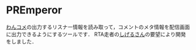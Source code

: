 # PREmperor

[わんコメ](https://onecomme.com/)の出力するリスナー情報を読み取って，コメントのメタ情報を配信画面に出力できるようにするツールです．
RTA走者の[しげるさん](https://www.youtube.com/channel/UCP8YrccvDK2e3chW-Kl2tow)の要望により開発をしました．
